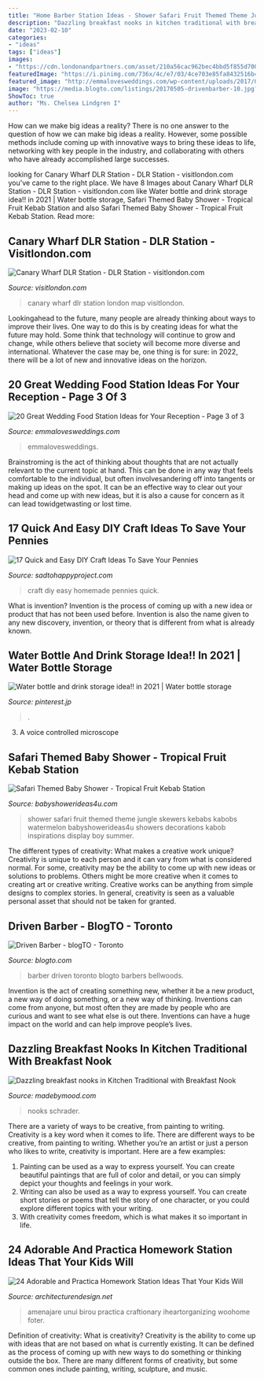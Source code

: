 ```yaml
---
title: "Home Barber Station Ideas - Shower Safari Fruit Themed Theme Jungle Skewers Kebabs Kabobs Watermelon Babyshowerideas4u Showers Decorations Kabob Inspirations Display Boy Summer"
description: "Dazzling breakfast nooks in kitchen traditional with breakfast nook"
date: "2023-02-10"
categories:
- "ideas"
tags: ["ideas"]
images:
- "https://cdn.londonandpartners.com/asset/210a56cac962bec4bbd5f855d700544e.jpg"
featuredImage: "https://i.pinimg.com/736x/4c/e7/03/4ce703e85fa8432516b4687086de80e4.jpg"
featured_image: "http://emmalovesweddings.com/wp-content/uploads/2017/08/Caesar-Salad-wedding-food-station-ideas-560x840.jpg"
image: "https://media.blogto.com/listings/20170505-drivenbarber-10.jpg?width=1300&amp;quality=70"
ShowToc: true
author: "Ms. Chelsea Lindgren I"
---
```



How can we make big ideas a reality?
There is no one answer to the question of how we can make big ideas a reality. However, some possible methods include coming up with innovative ways to bring these ideas to life, networking with key people in the industry, and collaborating with others who have already accomplished large successes.

	

		
looking for Canary Wharf DLR Station - DLR Station - visitlondon.com you've came to the right place. We have 8 Images about Canary Wharf DLR Station - DLR Station - visitlondon.com like Water bottle and drink storage idea!! in 2021 | Water bottle storage, Safari Themed Baby Shower - Tropical Fruit Kebab Station and also Safari Themed Baby Shower - Tropical Fruit Kebab Station. Read more:
		
    
## Canary Wharf DLR Station - DLR Station - Visitlondon.com

<img loading=lazy src="https://cdn.londonandpartners.com/asset/210a56cac962bec4bbd5f855d700544e.jpg" onerror="this.onerror=null;this.src='https://tse1.mm.bing.net/th?id=OIP.IQpWyslivsS71fhV1wBUTgHaEK&amp;pid=15.1';" alt="Canary Wharf DLR Station - DLR Station - visitlondon.com">

_Source: visitlondon.com_

>canary wharf dlr station london map visitlondon. 

	

Lookingahead to the future, many people are already thinking about ways to improve their lives. One way to do this is by creating ideas for what the future may hold. Some think that technology will continue to grow and change, while others believe that society will become more diverse and international. Whatever the case may be, one thing is for sure: in 2022, there will be a lot of new and innovative ideas on the horizon.

    
## 20 Great Wedding Food Station Ideas For Your Reception - Page 3 Of 3

<img loading=lazy src="http://emmalovesweddings.com/wp-content/uploads/2017/08/Caesar-Salad-wedding-food-station-ideas-560x840.jpg" onerror="this.onerror=null;this.src='https://tse3.mm.bing.net/th?id=OIP.bo9qWvWjkacwxxGDkjPMJAHaLH&amp;pid=15.1';" alt="20 Great Wedding Food Station Ideas for Your Reception - Page 3 of 3">

_Source: emmalovesweddings.com_

>emmalovesweddings. 

	

Brainstroming is the act of thinking about thoughts that are not actually relevant to the current topic at hand. This can be done in any way that feels comfortable to the individual, but often involvesandering off into tangents or making up ideas on the spot. It can be an effective way to clear out your head and come up with new ideas, but it is also a cause for concern as it can lead towidgetwasting or lost time.

    
## 17 Quick And Easy DIY Craft Ideas To Save Your Pennies

<img loading=lazy src="https://sadtohappyproject.com/wp-content/uploads/2014/12/easy-DIY-homemade-craft-ideas9.jpg" onerror="this.onerror=null;this.src='https://tse2.mm.bing.net/th?id=OIP.ZpQ5xLZck2WDeW__gsFyPQHaHs&amp;pid=15.1';" alt="17 Quick and Easy DIY Craft Ideas To Save Your Pennies">

_Source: sadtohappyproject.com_

>craft diy easy homemade pennies quick. 

	

What is invention?
Invention is the process of coming up with a new idea or product that has not been used before. Invention is also the name given to any new discovery, invention, or theory that is different from what is already known.

    
## Water Bottle And Drink Storage Idea!! In 2021 | Water Bottle Storage

<img loading=lazy src="https://i.pinimg.com/736x/4c/e7/03/4ce703e85fa8432516b4687086de80e4.jpg" onerror="this.onerror=null;this.src='https://tse2.mm.bing.net/th?id=OIP.DHaT1Dq76-kmeZ-QvksYuQHaJ4&amp;pid=15.1';" alt="Water bottle and drink storage idea!! in 2021 | Water bottle storage">

_Source: pinterest.jp_

>. 

	

3. A voice controlled microscope

    
## Safari Themed Baby Shower - Tropical Fruit Kebab Station

<img loading=lazy src="https://babyshowerideas4u.com/wp-content/uploads/2014/05/safari-baby-shower-ideas-food-ideas-fruit-kebabs.jpg" onerror="this.onerror=null;this.src='https://tse3.mm.bing.net/th?id=OIP.Bbew9QhRBBtuWRka4XXfUwHaLJ&amp;pid=15.1';" alt="Safari Themed Baby Shower - Tropical Fruit Kebab Station">

_Source: babyshowerideas4u.com_

>shower safari fruit themed theme jungle skewers kebabs kabobs watermelon babyshowerideas4u showers decorations kabob inspirations display boy summer. 

	

The different types of creativity: What makes a creative work unique?
Creativity is unique to each person and it can vary from what is considered normal. For some, creativity may be the ability to come up with new ideas or solutions to problems. Others might be more creative when it comes to creating art or creative writing. Creative works can be anything from simple designs to complex stories. In general, creativity is seen as a valuable personal asset that should not be taken for granted.

    
## Driven Barber - BlogTO - Toronto

<img loading=lazy src="https://media.blogto.com/listings/20170505-drivenbarber-10.jpg?width=1300&amp;quality=70" onerror="this.onerror=null;this.src='https://tse4.mm.bing.net/th?id=OIP.yjb2mvgRzAEGvGOR1zxCDQHaE7&amp;pid=15.1';" alt="Driven Barber - blogTO - Toronto">

_Source: blogto.com_

>barber driven toronto blogto barbers bellwoods. 

	

Invention is the act of creating something new, whether it be a new product, a new way of doing something, or a new way of thinking. Inventions can come from anyone, but most often they are made by people who are curious and want to see what else is out there. Inventions can have a huge impact on the world and can help improve people’s lives.

    
## Dazzling Breakfast Nooks In Kitchen Traditional With Breakfast Nook

<img loading=lazy src="https://madebymood.com/wp-content/uploads/2015/08/Dazzling-breakfast-nooks-in-Kitchen-Traditional-with-Breakfast-Nook-Bench-Ideas-next-to-Bay-Window-alongside-Dog-Wash-Station-andBay-Window-Treatment-Ideas-.jpg" onerror="this.onerror=null;this.src='https://tse4.mm.bing.net/th?id=OIP.2XljDOJDq3-_Nu8gPtRFMgHaLH&amp;pid=15.1';" alt="Dazzling breakfast nooks in Kitchen Traditional with Breakfast Nook">

_Source: madebymood.com_

>nooks schrader. 

	

There are a variety of ways to be creative, from painting to writing.
Creativity is a key word when it comes to life. There are different ways to be creative, from painting to writing. Whether you’re an artist or just a person who likes to write, creativity is important. Here are a few examples: 
1. Painting can be used as a way to express yourself. You can create beautiful paintings that are full of color and detail, or you can simply depict your thoughts and feelings in your work. 
2. Writing can also be used as a way to express yourself. You can create short stories or poems that tell the story of one character, or you could explore different topics with your writing. 
3. With creativity comes freedom, which is what makes it so important in life.

    
## 24 Adorable And Practica Homework Station Ideas That Your Kids Will

<img loading=lazy src="https://cdn.architecturendesign.net/wp-content/uploads/2015/05/AD-Kids-Homework-Station-16.jpg" onerror="this.onerror=null;this.src='https://tse4.mm.bing.net/th?id=OIP.99-7Ybk2Bc-6YGEmWdu7YAHaLH&amp;pid=15.1';" alt="24 Adorable and Practica Homework Station Ideas That Your Kids Will">

_Source: architecturendesign.net_

>amenajare unui birou practica craftionary iheartorganizing woohome foter. 

	

Definition of creativity: What is creativity?
Creativity is the ability to come up with ideas that are not based on what is currently existing. It can be defined as the process of coming up with new ways to do something or thinking outside the box. There are many different forms of creativity, but some common ones include painting, writing, sculpture, and music.

